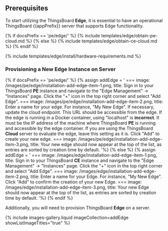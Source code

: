 ## Prerequisites

To start utilizing the ThingsBoard **Edge**, it is essential to have an operational ThingsBoard {{appPrefix}} server that supports Edge functionality.

{% if docsPrefix == 'pe/edge/' %}
{% include templates/edge/obtain-pe-cloud.md %}
{% else %}
{% include templates/edge/obtain-ce-cloud.md %}
{% endif %}

{% include templates/edge/install/hardware-requirements.md %}

### Provisioning a New Edge Instance on Server

{% if docsPrefix == 'pe/edge/' %}
{% assign addEdge = '
    ===
        image: /images/pe/edge/installation-add-edge-item-1.png,
        title: Sign in to your ThingsBoard <b>PE</b> instance and navigate to the "Edge Management" -> "Instances" page. Click the "+" icon in the top right corner and select "Add Edge".
    ===
        image: /images/pe/edge/installation-add-edge-item-2.png,
        title: Enter a name for your edge. For instance, "My New Edge". If necessary, update the cloud endpoint. This URL should be accessible from the edge. If the edge is running in a Docker container, using "localhost" is <b>incorrect</b>. It must be the IP address of the machine where ThingsBoard <b>PE</b> is running and accessible by the edge container. If you are using the ThingsBoard <b>Cloud</b> server to evaluate the edge, leave this setting as it is. Click "Add" to create your new edge.
    ===
        image: /images/pe/edge/installation-add-edge-item-3.png,
        title: Your new edge should now appear at the top of the list, as entries are sorted by creation time by default.
'%}
{% else %}
{% assign addEdge = '
    ===
        image: /images/edge/installation-add-edge-item-1.png,
        title: Sign in to your ThingsBoard <b>CE</b> instance and navigate to the "Edge Management" -> "Instances" page. Click the "+" icon in the top right corner and select "Add Edge".
    ===
        image: /images/edge/installation-add-edge-item-2.png,
        title: Enter a name for your Edge. For instance, "My New Edge". Click "Add" to confirm the creation of your new Edge.
    ===
        image: /images/edge/installation-add-edge-item-3.png,
        title: Your new Edge should now appear at the top of the list, as entries are sorted by creation time by default.
'%}
{% endif %}

Additionally, you will need to provision ThingsBoard **Edge** on a server. 

{% include images-gallery.liquid imageCollection=addEdge showListImageTitles="true" %}
